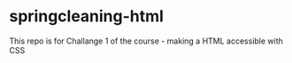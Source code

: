 # springcleaning-html
This repo is for Challange 1 of the course - making a HTML accessible with CSS 

